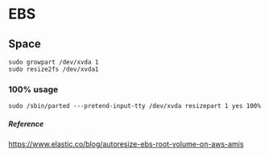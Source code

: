 <!-- TITLE: Ebs -->
<!-- SUBTITLE: A quick summary of Ebs -->

# EBS
## Space
```
sudo growpart /dev/xvda 1
sudo resize2fs /dev/xvda1
```

### 100% usage
```
sudo /sbin/parted ---pretend-input-tty /dev/xvda resizepart 1 yes 100%
```

##### Reference
https://www.elastic.co/blog/autoresize-ebs-root-volume-on-aws-amis
